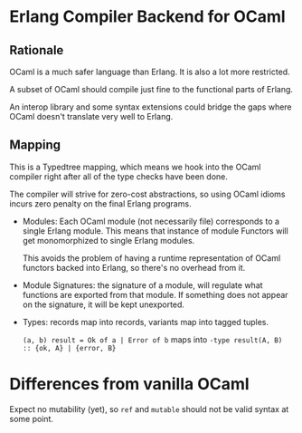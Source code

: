 # Erlang Compiler Backend for OCaml

## Rationale

OCaml is a much safer language than Erlang. It is also a lot more restricted.

A subset of OCaml should compile just fine to the functional parts of Erlang.

An interop library and some syntax extensions could bridge the gaps where OCaml
doesn't translate very well to Erlang.

## Mapping

This is a Typedtree mapping, which means we hook into the OCaml compiler right
after all of the type checks have been done.

The compiler will strive for zero-cost abstractions, so using OCaml idioms
incurs zero penalty on the final Erlang programs.

* Modules: Each OCaml module (not necessarily file) corresponds to a single
  Erlang module. This means that instance of module Functors will get
  monomorphized to single Erlang modules.

  This avoids the problem of having a runtime representation of OCaml functors
  backed into Erlang, so there's no overhead from it.

* Module Signatures: the signature of a module, will regulate what functions
  are exported from that module. If something does not appear on the signature,
  it will be kept unexported.

* Types: records map into records, variants map into tagged tuples.

  `(a, b) result = Ok of a | Error of b` maps into
  `-type result(A, B) :: {ok, A} | {error, B}`

# Differences from vanilla OCaml

Expect no mutability (yet), so `ref` and `mutable` should not be valid syntax
at some point.
